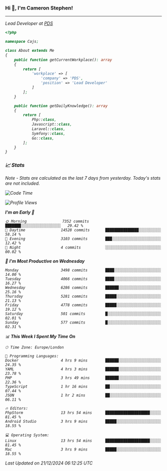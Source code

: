 ### Hi 👋, I'm Cameron Stephen!
<hr>
<p><em>Lead Developer at <a href="https://prindatasolutions.co.uk">PDS</a></p>


```php
<?php

namespace Cajs;

class About extends Me
{
    public function getCurrentWorkplace(): array
    {
        return [
            'workplace' => [
                'company' => 'PDS',
                'position' => 'Lead Developer'
            ]
        ];
    }

    public function getDailyKnowledge(): array
    {
        return [
            Php::class,
            Javascript::class,
            Laravel::class,
            Symfony::class,
            Go::class,
        ];
    }
}
```

### 📈 Stats
<p><em>Note - Stats are calculated as the last 7 days from yesterday. Today's stats are not included.</em></p>


<!--START_SECTION:waka-->
![Code Time](http://img.shields.io/badge/Code%20Time-4%2C151%20hrs%2038%20mins-blue)

![Profile Views](http://img.shields.io/badge/Profile%20Views-0-blue)

**I'm an Early 🐤** 

```text
🌞 Morning                7352 commits        ███████░░░░░░░░░░░░░░░░░░   29.42 % 
🌆 Daytime                14528 commits       ███████████████░░░░░░░░░░   58.14 % 
🌃 Evening                3103 commits        ███░░░░░░░░░░░░░░░░░░░░░░   12.42 % 
🌙 Night                  4 commits           ░░░░░░░░░░░░░░░░░░░░░░░░░   00.02 % 
```
📅 **I'm Most Productive on Wednesday** 

```text
Monday                   3498 commits        ████░░░░░░░░░░░░░░░░░░░░░   14.00 % 
Tuesday                  4066 commits        ████░░░░░░░░░░░░░░░░░░░░░   16.27 % 
Wednesday                6286 commits        ██████░░░░░░░░░░░░░░░░░░░   25.16 % 
Thursday                 5281 commits        █████░░░░░░░░░░░░░░░░░░░░   21.13 % 
Friday                   4778 commits        █████░░░░░░░░░░░░░░░░░░░░   19.12 % 
Saturday                 501 commits         █░░░░░░░░░░░░░░░░░░░░░░░░   02.01 % 
Sunday                   577 commits         █░░░░░░░░░░░░░░░░░░░░░░░░   02.31 % 
```


📊 **This Week I Spent My Time On** 

```text
🕑︎ Time Zone: Europe/London

💬 Programming Languages: 
Docker                   4 hrs 9 mins        ██████░░░░░░░░░░░░░░░░░░░   24.35 % 
YAML                     4 hrs 3 mins        ██████░░░░░░░░░░░░░░░░░░░   23.78 % 
PHP                      3 hrs 49 mins       ██████░░░░░░░░░░░░░░░░░░░   22.36 % 
TypeScript               1 hr 16 mins        ██░░░░░░░░░░░░░░░░░░░░░░░   07.44 % 
JSON                     1 hr 2 mins         ██░░░░░░░░░░░░░░░░░░░░░░░   06.11 % 

🔥 Editors: 
PhpStorm                 13 hrs 54 mins      ████████████████████░░░░░   81.45 % 
Android Studio           3 hrs 9 mins        █████░░░░░░░░░░░░░░░░░░░░   18.55 % 

💻 Operating System: 
Linux                    13 hrs 54 mins      ████████████████████░░░░░   81.45 % 
Mac                      3 hrs 9 mins        █████░░░░░░░░░░░░░░░░░░░░   18.55 % 
```


 Last Updated on 21/12/2024 06:12:25 UTC
<!--END_SECTION:waka-->
